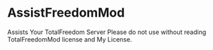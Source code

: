 # AssistFreedomMod
Assists Your TotalFreedom Server
Please do not use without reading TotalFreedomMod license and My License.
